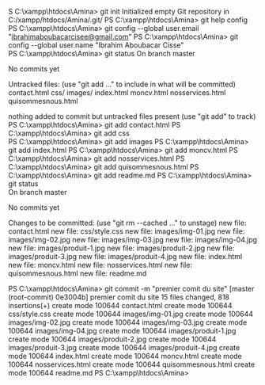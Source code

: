 S C:\xampp\htdocs\Amina> git init
Initialized empty Git repository in C:/xampp/htdocs/Amina/.git/
PS C:\xampp\htdocs\Amina> git help config
PS C:\xampp\htdocs\Amina> git config --global user.email "ibrahimaboubacarcisee@gmail.com"
PS C:\xampp\htdocs\Amina> git config --global user.name "Ibrahim Aboubacar Cisse"         
PS C:\xampp\htdocs\Amina> git status
On branch master

No commits yet

Untracked files:
  (use "git add <file>..." to include in what will be committed)
        contact.html
        css/
        images/
        index.html
        moncv.html
        nosservices.html
        quisommesnous.html

nothing added to commit but untracked files present (use "git add" to track)
PS C:\xampp\htdocs\Amina> git add contact.html
PS C:\xampp\htdocs\Amina> git add css         
PS C:\xampp\htdocs\Amina> git add images
PS C:\xampp\htdocs\Amina> git add index.html
PS C:\xampp\htdocs\Amina> git add moncv.html
PS C:\xampp\htdocs\Amina> git add nosservices.html
PS C:\xampp\htdocs\Amina> git add quisommesnous.html
PS C:\xampp\htdocs\Amina> git add readme.md
PS C:\xampp\htdocs\Amina> git status                
On branch master

No commits yet

Changes to be committed:
  (use "git rm --cached <file>..." to unstage)
        new file:   contact.html
        new file:   css/style.css
        new file:   images/img-01.jpg
        new file:   images/img-02.jpg
        new file:   images/img-03.jpg
        new file:   images/img-04.jpg
        new file:   images/produit-1.jpg
        new file:   images/produit-2.jpg
        new file:   images/produit-3.jpg
        new file:   images/produit-4.jpg
        new file:   index.html
        new file:   moncv.html
        new file:   nosservices.html
        new file:   quisommesnous.html
        new file:   readme.md

PS C:\xampp\htdocs\Amina> git commit -m "premier comit du site"
[master (root-commit) 0e3004b] premier comit du site
 15 files changed, 818 insertions(+)
 create mode 100644 contact.html
 create mode 100644 css/style.css
 create mode 100644 images/img-01.jpg
 create mode 100644 images/img-02.jpg
 create mode 100644 images/img-03.jpg
 create mode 100644 images/img-04.jpg
 create mode 100644 images/produit-1.jpg
 create mode 100644 images/produit-2.jpg
 create mode 100644 images/produit-3.jpg
 create mode 100644 images/produit-4.jpg
 create mode 100644 index.html
 create mode 100644 moncv.html
 create mode 100644 nosservices.html
 create mode 100644 quisommesnous.html
 create mode 100644 readme.md
PS C:\xampp\htdocs\Amina> 

